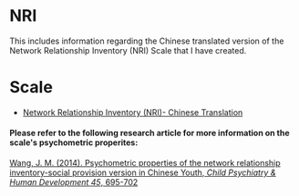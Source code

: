 # NRI
This includes information regarding the Chinese translated version of the Network Relationship Inventory (NRI) Scale that I have created. 


# Scale 
- [Network Relationship Inventory (NRI)- Chinese Translation](https://github.com/wangjenn/NRI/blob/main/Wang_JM_NRI_Chinese_Scale.pdf) 

#### Please refer to the following research article for more information on the scale's psychometric properites:
[Wang, J. M. (2014). Psychometric properties of the network relationship inventory-social provision version in Chinese Youth, _Child Psychiatry & Human Development 45_, 695-702](https://scholar.google.com/citations?view_op=view_citation&hl=en&user=F3Rz0f0AAAAJ&sortby=pubdate&citation_for_view=F3Rz0f0AAAAJ:P5F9QuxV20EC)
